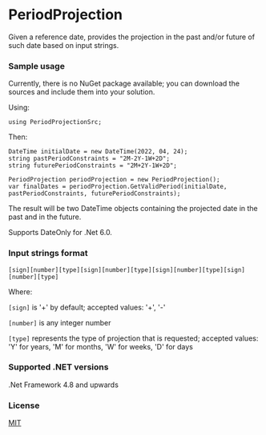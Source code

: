 # PeriodProjection

Given a reference date, provides the projection in the past and/or future of such date based on input strings.


### Sample usage

Currently, there is no NuGet package available; you can download the sources and include them into your solution.

Using:

```using PeriodProjectionSrc;```

Then:

```
DateTime initialDate = new DateTime(2022, 04, 24);
string pastPeriodConstraints = "2M-2Y-1W+2D";
string futurePeriodConstraints = "2M+2Y-1W+2D";

PeriodProjection periodProjection = new PeriodProjection();
var finalDates = periodProjection.GetValidPeriod(initialDate, pastPeriodConstraints, futurePeriodConstraints);
```

The result will be two DateTime objects containing the projected date in the past and in the future.

Supports DateOnly for .Net 6.0.


### Input strings format

```[sign][number][type][sign][number][type][sign][number][type][sign][number][type]```

Where:

```[sign]``` is '+' by default; accepted values: '+', '-'

```[number]``` is any integer number

```[type]``` represents the type of projection that is requested; accepted values: 'Y' for years, 'M' for months, 'W' for weeks, 'D' for days


### Supported .NET versions

.Net Framework 4.8 and upwards


### License

[MIT](https://opensource.org/licenses/MIT)
